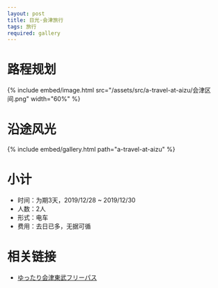 ```yaml
---
layout: post
title: 日光·会津旅行
tags: 旅行
required: gallery
---
```


# 路程规划

{% include embed/image.html src="/assets/src/a-travel-at-aizu/会津区间.png" width="60%" %}

# 沿途风光

{% include embed/gallery.html path="a-travel-at-aizu" %}

# 小计

- 时间：为期3天，2019/12/28 ~ 2019/12/30
- 人数：2人
- 形式：电车
- 费用：去日已多，无据可循

# 相关链接

- [ゆったり会津東武フリーパス](https://www.tobu.co.jp/odekake/ticket/nikko-kinugawa/aizu.html)
